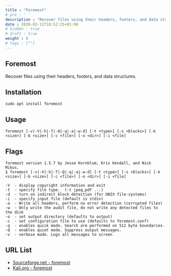 ```yaml
---
title : "Foremost"
# pre : ' '
description : "Recover files using their headers, footers, and data structures."
date : 2020-03-11T10:52:25+01:00
# hidden : true
# draft : true
weight : 0
# tags : [""]
---
```


## Foremost

Recover files using their headers, footers, and data structures.

## Installation

```plain
sudo apt install foremost
```

## Usage

```plain
foremost [-v|-V|-h|-T|-Q|-q|-a|-w-d] [-t <type>] [-s <blocks>] [-k <size>] [-b <size>] [-c <file>] [-o <dir>] [-i <file]
```

## Flags

```plain
foremost version 1.5.7 by Jesse Kornblum, Kris Kendall, and Nick Mikus.
$ foremost [-v|-V|-h|-T|-Q|-q|-a|-w-d] [-t <type>] [-s <blocks>] [-k <size>] [-b <size>] [-c <file>] [-o <dir>] [-i <file]

-V  - display copyright information and exit
-t  - specify file type.  (-t jpeg,pdf ...)
-d  - turn on indirect block detection (for UNIX file-systems)
-i  - specify input file (default is stdin)
-a  - Write all headers, perform no error detection (corrupted files)
-w  - Only write the audit file, do not write any detected files to the disk
-o  - set output directory (defaults to output)
-c  - set configuration file to use (defaults to foremost.conf)
-q  - enables quick mode. Search are performed on 512 byte boundaries.
-Q  - enables quiet mode. Suppress output messages.
-v  - verbose mode. Logs all messages to screen
```

## URL List

* [Sourceforge.net - foremost](http://foremost.sourceforge.net/)
* [Kali.org - foremost](https://tools.kali.org/forensics/foremost)
